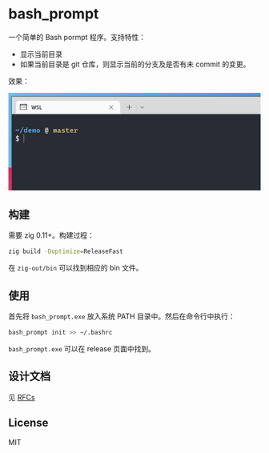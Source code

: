 # bash_prompt

一个简单的 Bash pormpt 程序。支持特性：

- 显示当前目录
- 如果当前目录是 git 仓库，则显示当前的分支及是否有未 commit 的变更。

效果：

![screenshot](screen.png)

## 构建

需要 zig 0.11+。构建过程：

```sh
zig build -Doptimize=ReleaseFast
```

在 `zig-out/bin` 可以找到相应的 bin 文件。

## 使用

首先将 `bash_prompt.exe` 放入系统 PATH 目录中。然后在命令行中执行：

```sh
bash_prompt init >> ~/.bashrc
```

`bash_prompt.exe` 可以在 release 页面中找到。

## 设计文档

见 [RFCs]

[RFCs]: https://github.com/yuekcc/bash_prompt/tree/main/rfcs

## License

MIT
